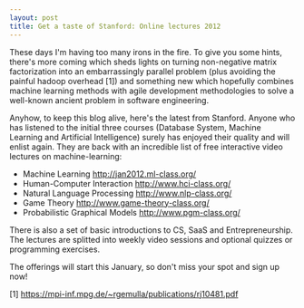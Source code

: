 ```yaml
---
layout: post
title: Get a taste of Stanford: Online lectures 2012
---
```


These days I'm having too many irons in the fire. To give you some hints, there's more coming which sheds lights on turning non-negative matrix factorization into an embarrassingly parallel problem (plus avoiding the painful hadoop overhead [1]) and something new which hopefully combines machine learning methods with agile development methodologies to solve a well-known ancient problem in software engineering.

Anyhow, to keep this blog alive, here's the latest from Stanford. Anyone who has listened to the initial three courses (Database System, Machine Learning and Artificial Intelligence) surely has enjoyed their quality and will enlist again. They are back with an incredible list of free interactive video lectures on machine-learning:

- Machine Learning http://jan2012.ml-class.org/
- Human-Computer Interaction http://www.hci-class.org/
- Natural Language Processing http://www.nlp-class.org/
- Game Theory http://www.game-theory-class.org/
- Probabilistic Graphical Models http://www.pgm-class.org/

There is also a set of basic introductions to CS, SaaS and Entrepreneurship. The lectures are splitted into weekly video sessions and optional quizzes or programming exercises.

The offerings will start this January, so don't miss your spot and sign up now!

[1] https://mpi-inf.mpg.de/~rgemulla/publications/rj10481.pdf
